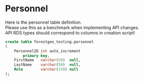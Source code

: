 # Personnel

Here is the personnel table definition. <br /> 
Please use this as a benchmark when implementing API changes. <br /> 
API RDS types should correspond to columns in creation script!

```SQL
create table forestgeo_testing.personnel
(
    PersonnelID int auto_increment
        primary key,
    FirstName   varchar(50)  null,
    LastName    varchar(50)  null,
    Role        varchar(150) null
);
```
